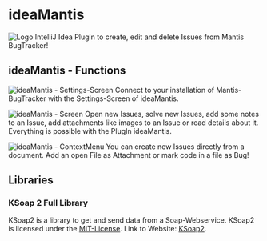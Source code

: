 # ideaMantis
![Logo](https://raw.githubusercontent.com/domjos1994/ideaMantis/master/resources/de/domjos/ideaMantis/images/icon.png "Logo") IntelliJ Idea Plugin to create, edit and delete Issues from Mantis BugTracker!

## ideaMantis - Functions

![ideaMantis - Settings-Screen](https://raw.githubusercontent.com/domjos1994/ideaMantis/master/resources/de/domjos/ideaMantis/images/ideaMantis_settings.png "ideaMantis - Settings-Screen")
Connect to your installation of Mantis-BugTracker with the Settings-Screen of ideaMantis.

![ideaMantis - Screen](https://raw.githubusercontent.com/domjos1994/ideaMantis/master/resources/de/domjos/ideaMantis/images/ideaMantis_screen.png "ideaMantis - Screen") 
Open new Issues, solve new Issues, add some notes to an Issue, add attachments like images to an Issue or read details about it.<br/> Everything is possible with the PlugIn ideaMantis.

![ideaMantis - ContextMenu](https://raw.githubusercontent.com/domjos1994/ideaMantis/master/resources/de/domjos/ideaMantis/images/ideaMantis_context.png "ideaMantis - ContextMenu") 
You can create new Issues directly from a document. Add an open File as Attachment or mark code in a file as Bug!

## Libraries

### KSoap 2 Full Library 
KSoap2 is a library to get and send data from a Soap-Webservice.
KSoap2 is licensed under the <a href='https://opensource.org/licenses/MIT' title='Link to MIT-License'>MIT-License</a>.
Link to Website: <a href='http://www.kobjects.org/ksoap2/index.html' title='To Website'>KSoap2</a>.
